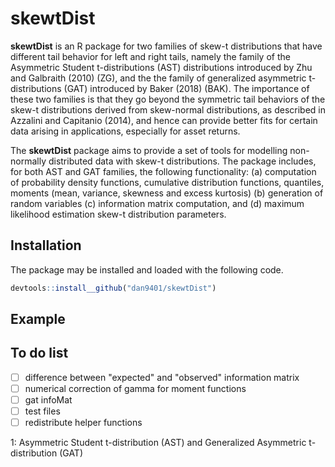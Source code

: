 # skewtDist

**skewtDist** is an R package for two families of skew-t distributions that have different tail behavior for left and right tails, namely the family of the Asymmetric Student t-distributions (AST) distributions introduced by Zhu and Galbraith (2010) (ZG), and the the family of generalized asymmetric t-distributions (GAT) introduced by Baker (2018) (BAK). The importance of these two families is that they go beyond the symmetric tail behaviors of the skew-t distributions derived from skew-normal distributions, as described in Azzalini and Capitanio (2014), and hence can provide better fits for certain data arising in applications, especially for asset returns.

The **skewtDist** package aims to provide a set of tools for modelling non-normally distributed data with skew-t distributions. The package includes, for both AST and GAT families, the following functionality: (a) computation of probability density functions, cumulative distribution functions, quantiles, moments (mean, variance, skewness and excess kurtosis) (b) generation of random variables (c) information matrix computation, and (d) maximum likelihood estimation skew-t distribution parameters. 

## Installation

The package may be installed and loaded with the following code.
<!---You can install the released version of st from [CRAN](https://CRAN.R-project.org) with:

``` r
install.packages("st")
```--->

``` r
devtools::install__github("dan9401/skewtDist")
```

## Example

<!---This is a basic example which shows you how to solve a common problem:

``` r
## basic example code
```--->

## To do list
- [ ] difference between "expected" and "observed" information matrix
- [ ] numerical correction of gamma for moment functions
- [ ] gat infoMat
- [ ] test files
- [ ] redistribute helper functions

<a name="footnote1">1</a>: Asymmetric Student t-distribution (AST) and Generalized Asymmetric t-distribution (GAT)
